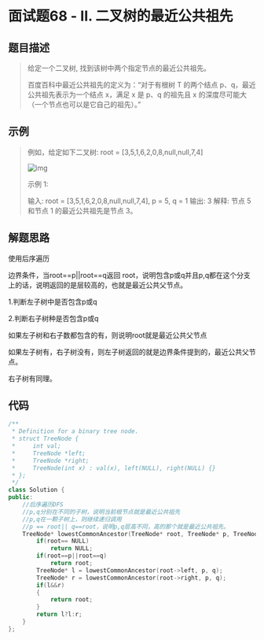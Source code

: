 # 面试题68 - II. 二叉树的最近公共祖先

## 题目描述

>  给定一个二叉树, 找到该树中两个指定节点的最近公共祖先。
>
> 百度百科中最近公共祖先的定义为：“对于有根树 T 的两个结点 p、q，最近公共祖先表示为一个结点 x，满足 x 是 p、q 的祖先且 x 的深度尽可能大（一个节点也可以是它自己的祖先）。”



## 示例

> 例如，给定如下二叉树:  root = [3,5,1,6,2,0,8,null,null,7,4]
>
> ![img](https://assets.leetcode-cn.com/aliyun-lc-upload/uploads/2018/12/15/binarytree.png)
>
> 示例 1:
>
> 输入: root = [3,5,1,6,2,0,8,null,null,7,4], p = 5, q = 1
> 输出: 3
> 解释: 节点 5 和节点 1 的最近公共祖先是节点 3。

## 解题思路

使用后序遍历

边界条件，当root==p||root==q返回 root，说明包含p或q并且p,q都在这个分支上的话，说明返回的是层较高的，也就是最近公共父节点。

1.判断左子树中是否包含p或q

2.判断右子树种是否包含p或q

如果左子树和右子数都包含的有，则说明root就是最近公共父节点

如果左子树有，右子树没有，则左子树返回的就是边界条件提到的，最近公共父节点。

右子树有同理。

## 代码

```c++
/**
 * Definition for a binary tree node.
 * struct TreeNode {
 *     int val;
 *     TreeNode *left;
 *     TreeNode *right;
 *     TreeNode(int x) : val(x), left(NULL), right(NULL) {}
 * };
 */
class Solution {
public:
    //后序遍历DFS
    //p,q分别在不同的子树，说明当前根节点就是最近公共祖先
    //p,q在一颗子树上，则继续递归调用
    //p == root|| q==root，说明p,q层高不同，高的那个就是最近公共祖先。
    TreeNode* lowestCommonAncestor(TreeNode* root, TreeNode* p, TreeNode* q) {
        if(root== NULL)
            return NULL;
        if(root==p||root==q)
            return root;
        TreeNode* l = lowestCommonAncestor(root->left, p, q);
        TreeNode* r = lowestCommonAncestor(root->right, p, q);
        if(l&&r)
        {
            return root;
        }
        return l?l:r;
    }
};
```

